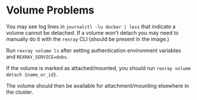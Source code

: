 # Volume Problems

You may see log lines in `journalctl -lu docker | less` that indicate a volume cannot be detached.
If a volume won't detach you may need to manually do it with the `rexray` CLI (should be present in the image.)

Run `rexray volume ls` after setting authentication environment variables and `REXRAY_SERVICE=dobs`.

If the volume is marked as attached/mounted, you should run `rexray volume detach {name_or_id}`.

The volume should then be available for attachment/mounting elsewhere in the cluster.
